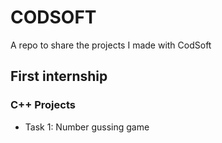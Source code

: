 # CODSOFT
A repo to share the projects I made with CodSoft

## First internship
### C++ Projects
* Task 1: Number gussing game
